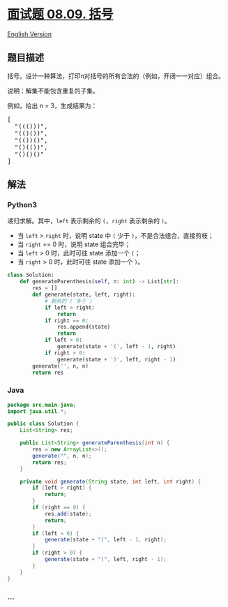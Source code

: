 # [面试题 08.09. 括号](https://leetcode-cn.com/problems/bracket-lcci)

[English Version](/lcci/08.09.Bracket/README_EN.md)

## 题目描述

<!-- 这里写题目描述 -->
<p>括号。设计一种算法，打印n对括号的所有合法的（例如，开闭一一对应）组合。</p>

<p>说明：解集不能包含重复的子集。</p>

<p>例如，给出 n = 3，生成结果为：</p>

<pre>
[
  "((()))",
  "(()())",
  "(())()",
  "()(())",
  "()()()"
]
</pre>

## 解法

<!-- 这里可写通用的实现逻辑 -->

<!-- tabs:start -->

### **Python3**

<!-- 这里可写当前语言的特殊实现逻辑 -->

递归求解。其中，`left` 表示剩余的 `(`，`right` 表示剩余的 `)`。

- 当 `left` > `right` 时，说明 state 中 `(` 少于 `)`，不是合法组合，直接剪枝；
- 当 `right` == 0 时，说明 state 组合完毕；
- 当 `left` > 0 时，此时可往 state 添加一个 `(`；
- 当 `right` > 0 时，此时可往 state 添加一个 `)`。

```python
class Solution:
    def generateParenthesis(self, n: int) -> List[str]:
        res = []
        def generate(state, left, right):
            # 剩余的`(`多于`)`
            if left > right:
                return
            if right == 0:
                res.append(state)
                return
            if left > 0:
                generate(state + '(', left - 1, right)
            if right > 0:
                generate(state + ')', left, right - 1)
        generate('', n, n)
        return res
```

### **Java**

<!-- 这里可写当前语言的特殊实现逻辑 -->

```java
package src.main.java;
import java.util.*;

public class Solution {
    List<String> res;

    public List<String> generateParenthesis(int n) {
        res = new ArrayList<>();
        generate("", n, n);
        return res;
    }

    private void generate(String state, int left, int right) {
        if (left > right) {
            return;
        }
        if (right == 0) {
            res.add(state);
            return;
        }
        if (left > 0) {
            generate(state + "(", left - 1, right);
        }
        if (right > 0) {
            generate(state + ")", left, right - 1);
        }
    }
}
```

### **...**

```

```

<!-- tabs:end -->
